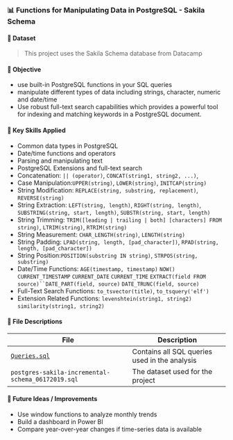 ### 📊 Functions for Manipulating Data in PostgreSQL - Sakila Schema

#### 📁 Dataset
> This project uses the Sakila Schema database from Datacamp

#### 🎯 Objective
- use built-in PostgreSQL functions in your SQL queries
- manipulate different types of data including strings, character, numeric and date/time
- Use robust full-text search capabilities which provides a powerful tool for indexing and matching keywords in a PostgreSQL document.

#### 🧠 Key Skills Applied
- Common data types in PostgreSQL
- Date/time functions and operators
- Parsing and manipulating text
- PostgreSQL Extensions and full-text search 
- Concatenation: `|| (operator)`, `CONCAT(string1, string2, ...)`, 
- Case Manipulation:`UPPER(string)`, `LOWER(string)`, `INITCAP(string)` 
- String Modification: `REPLACE(string, substring, replacement)`, `REVERSE(string)`
- String Extraction: `LEFT(string, length)`, `RIGHT(string, length)`, `SUBSTRING(string, start, length)`, `SUBSTR(string, start, length)` 
- String Trimming: `TRIM([leading | trailing | both] [characters] FROM string)`, `LTRIM(string)`, `RTRIM(string)`
- String Measurement: `CHAR_LENGTH(string)`, `LENGTH(string)`
- String Padding: `LPAD(string, length, [pad_character])`, `RPAD(string, length, [pad_character])`  
- String Position:`POSITION(substring IN string)`, `STRPOS(string, substring)`
- Date/Time Functions: `AGE(timestamp, timestamp)` `NOW()` `CURRENT_TIMESTAMP` `CURRENT_DATE` `CURRENT_TIME` `EXTRACT(field FROM source)``DATE_PART(field, source)` `DATE_TRUNC(field, source)`
- Full-Text Search Functions: `to_tsvector(title)`, `to_tsquery('elf')`  
- Extension Related Functions: `levenshtein(string1, string2)` `similarity(string1, string2)`  


#### 🧾 File Descriptions
| File | Description |
|------|-------------|
| [`Queries.sql`](https://github.com/nalapalu/SQL_portfolio-projects/blob/main/Functions%20for%20Manipulating%20Data%20in%20PostgreSQL%20-Sakila%20Schema/Queries.sql) | Contains all SQL queries used in the analysis |
| `postgres-sakila-incremental-schema_06172019.sql` | The dataset used for the project |


#### 💭 Future Ideas / Improvements
- Use window functions to analyze monthly trends  
- Build a dashboard in Power BI  
- Compare year-over-year changes if time-series data is available
